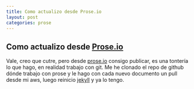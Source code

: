 ```yaml
---
title: Como actualizo desde Prose.io
layout: post
categories: prose
---
```


## Como actualizo desde [Prose.io](http://prose.io)

Vale, creo que cutre, pero desde [prose.io](http://prose.io) consigo publicar, es una tontería lo que hago, en realidad trabajo con git.
Me he clonado el repo de github dónde trabajo con prose y le hago con cada nuevo documento un pull desde mi aws, luego reinicio [jekyll](http://jekyllrb.com) y ya lo tengo.

